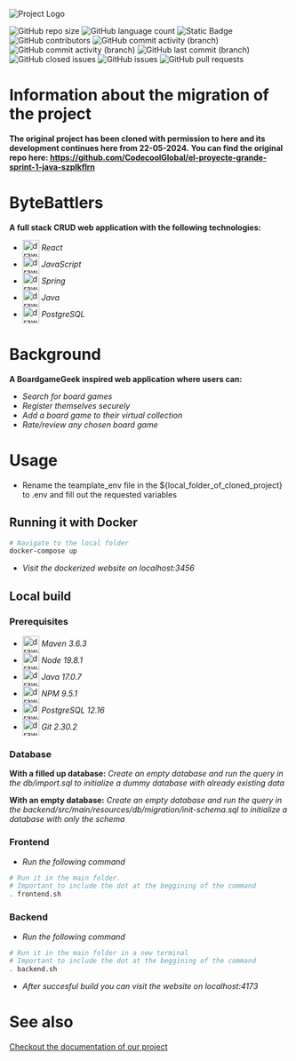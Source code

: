 ![Project Logo](https://raw.githubusercontent.com/IPHUN1989/bytebattlers/development/frontend/src/assets/wallpaper/Byte_Battlers.png)

![GitHub repo size](https://img.shields.io/github/repo-size/IPHUN1989/bytebattlers)
![GitHub language count](https://img.shields.io/github/languages/count/IPHUN1989/bytebattlers)
![Static Badge](https://img.shields.io/badge/total%20number%20of%20tracked%20files-113-blue)
![GitHub contributors](https://img.shields.io/github/contributors/IPHUN1989/bytebattlers)
![GitHub commit activity (branch)](https://img.shields.io/github/commit-activity/t/IPHUN1989/bytebattlers?label=total%20commits)
![GitHub commit activity (branch)](https://img.shields.io/github/commit-activity/m/IPHUN1989/bytebattlers?label=monthly%20commits)
![GitHub last commit (branch)](https://img.shields.io/github/last-commit/IPHUN1989/bytebattlers/development)
![GitHub closed issues](https://img.shields.io/github/issues-closed/IPHUN1989/bytebattlers)
![GitHub issues](https://img.shields.io/github/issues-raw/IPHUN1989/bytebattlers)
![GitHub pull requests](https://img.shields.io/github/issues-pr/IPHUN1989/bytebattlers)


# Information about the migration of the project

**The original project has been cloned with permission to here and its development continues here from 22-05-2024.**
**You can find the original repo here: https://github.com/CodecoolGlobal/el-proyecte-grande-sprint-1-java-szplkflrn**

# ByteBattlers
**A full stack CRUD web application with the following technologies:**
- <img src="https://raw.githubusercontent.com/yurijserrano/Github-Profile-Readme-Logos/042e36c55d4d757621dedc4f03108213fbb57ec4/frameworks/react.svg" alt="drawing" width="30" align="center"/> *React* 
- <img src="https://raw.githubusercontent.com/yurijserrano/Github-Profile-Readme-Logos/042e36c55d4d757621dedc4f03108213fbb57ec4/programming%20languages/javascript.svg" alt="drawing" width="30" align="center"/> *JavaScript*
-  <img src="https://raw.githubusercontent.com/yurijserrano/Github-Profile-Readme-Logos/042e36c55d4d757621dedc4f03108213fbb57ec4/frameworks/spring.svg" alt="drawing" width="30" align="center"/> *Spring*
- <img src="https://raw.githubusercontent.com/yurijserrano/Github-Profile-Readme-Logos/042e36c55d4d757621dedc4f03108213fbb57ec4/programming%20languages/java.svg" alt="drawing" width="30" align="center"/> *Java* 
- <img src="https://raw.githubusercontent.com/yurijserrano/Github-Profile-Readme-Logos/042e36c55d4d757621dedc4f03108213fbb57ec4/databases/postgresql.svg" alt="drawing" width="30" align="center"/> *PostgreSQL*

# Background
**A BoardgameGeek inspired web application where users can:**
- *Search for board games*
- *Register themselves securely*
- *Add a board game to their virtual collection*
- *Rate/review any chosen board game*

# Usage

- Rename the teamplate_env file in the ${local_folder_of_cloned_project} to .env and fill out the requested variables

##  Running it with Docker

```bash
# Navigate to the local folder
docker-compose up
```
- *Visit the dockerized website on localhost:3456*

## Local build

### Prerequisites
- <img src="https://upload.wikimedia.org/wikipedia/commons/5/52/Apache_Maven_logo.svg" alt="drawing" width="30" align="center"/> *Maven 3.6.3*
- <img src="https://raw.githubusercontent.com/yurijserrano/Github-Profile-Readme-Logos/042e36c55d4d757621dedc4f03108213fbb57ec4/frameworks/nodejs.svg" alt="drawing" width="30" align="center"/> *Node 19.8.1*
- <img src="https://raw.githubusercontent.com/yurijserrano/Github-Profile-Readme-Logos/042e36c55d4d757621dedc4f03108213fbb57ec4/programming%20languages/java.svg" alt="drawing" width="30" align="center"/> *Java 17.0.7*
- <img src="https://raw.githubusercontent.com/yurijserrano/Github-Profile-Readme-Logos/042e36c55d4d757621dedc4f03108213fbb57ec4/others/npm.svg" alt="drawing" width="30" align="center"/> *NPM 9.5.1*
- <img src="https://raw.githubusercontent.com/yurijserrano/Github-Profile-Readme-Logos/042e36c55d4d757621dedc4f03108213fbb57ec4/databases/postgresql.svg" alt="drawing" width="30" align="center"/> *PostgreSQL 12.16*
- <img src="https://raw.githubusercontent.com/yurijserrano/Github-Profile-Readme-Logos/042e36c55d4d757621dedc4f03108213fbb57ec4/others/git.svg" alt="drawing" width="30" align="center"/> *Git 2.30.2*

### Database

**With a filled up database:**
*Create an empty database and run the query in the db/import.sql to initialize a dummy database with already existing data*

**With an empty database:**
*Create an empty database and run the query in the backend/src/main/resources/db/migration/init-schema.sql to initialize a database with only the schema*

### Frontend 

- *Run the following command*

```bash
# Run it in the main folder.
# Important to include the dot at the beggining of the command
. frontend.sh

```

### Backend

- *Run the following command*

```bash
# Run it in the main folder in a new terminal
# Important to include the dot at the beggining of the command
. backend.sh

```
- *After succesful build you can visit the website on localhost:4173*



# See also
[Checkout the documentation of our project](https://iphun1989.github.io/bytebattlers/)

